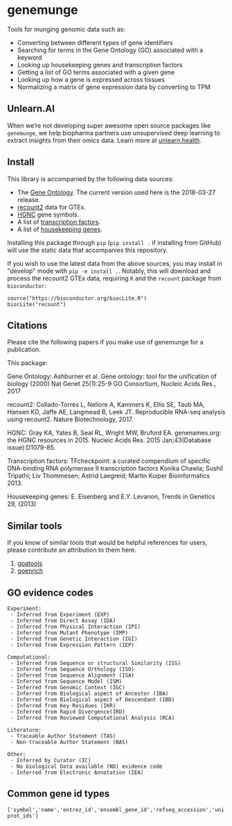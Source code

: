 # genemunge

Tools for munging genomic data such as:
 - Converting between different types of gene identifiers
 - Searching for terms in the Gene Ontology (GO) associated with a keyword
 - Looking up housekeeping genes and transcription factors
 - Getting a list of GO terms associated with a given gene
 - Looking up how a gene is expressed across tissues
 - Normalizing a matrix of gene expression data by converting to TPM

## Unlearn.AI

When we’re not developing super awesome open source packages like `genemunge`, we help biopharma partners use unsupervised deep learning to extract insights from their omics data. Learn more at [unlearn.health](http://unlearn.health?utm_source=github&utm_medium=web&utm_campaign=genemunge). 

## Install

This library is accompanied by the following data sources:
- The [Gene Ontology](http://geneontology.org/).  The current version used here is the 2018-03-27 release.
- [recount2](https://jhubiostatistics.shinyapps.io/recount/) data for GTEx.
- [HGNC](https://www.genenames.org/) gene symbols.
- A list of [transcription factors](http://www.tfcheckpoint.org/).
- A list of [housekeeping genes](https://www.tau.ac.il/~elieis/HKG/).

Installing this package through `pip` (`pip install .` if installing from GitHub) will use the static data that accompanies this repository.

If you wish to use the latest data from the above sources, you may install in "develop" mode with `pip -e install .`.  Notably, this will download and process the recount2 GTEx data, requiring `R` and the `recount` package from `bioconductor`:
```
source("https://bioconductor.org/biocLite.R")
biocLite("recount")
```

## Citations

Please cite the following papers if you make use of genemunge for a publication.

This package:
<TBA>

Gene Ontology:
Ashburner et al. Gene ontology: tool for the unification of biology (2000) Nat Genet 25(1):25-9
GO Consortium, Nucleic Acids Res., 2017

recount2:
Collado-Torres L, Nellore A, Kammers K, Ellis SE, Taub MA, Hansen KD, Jaffe AE, Langmead B, Leek JT. Reproducible RNA-seq analysis using recount2. Nature Biotechnology, 2017.

HGNC:
Gray KA, Yates B, Seal RL, Wright MW, Bruford EA. genenames.org: the HGNC resources in 2015. Nucleic Acids Res. 2015 Jan;43(Database issue):D1079-85.

Transcription factors:
TFcheckpoint: a curated compendium of specific DNA-binding RNA polymerase II transcription factors Konika Chawla; Sushil Tripathi; Liv Thommesen; Astrid Laegreid; Martin Kuiper Bioinformatics 2013.

Housekeeping genes:
E. Eisenberg and E.Y. Levanon, Trends in Genetics 29, (2013)


## Similar tools

If you know of similar tools that would be helpful references for users, please contribute an attribution to them here.

1. [goatools](https://github.com/tanghaibao/goatools)
2. [goenrich](https://github.com/jdrudolph/goenrich)

## GO evidence codes

```
Experiment:
 - Inferred from Experiment (EXP)
 - Inferred from Direct Assay (IDA)
 - Inferred from Physical Interaction (IPI)
 - Inferred from Mutant Phenotype (IMP)
 - Inferred from Genetic Interaction (IGI)
 - Inferred from Expression Pattern (IEP)

Computational:
 - Inferred from Sequence or structural Similarity (ISS)
 - Inferred from Sequence Orthology (ISO)
 - Inferred from Sequence Alignment (ISA)
 - Inferred from Sequence Model (ISM)
 - Inferred from Genomic Context (IGC)
 - Inferred from Biological aspect of Ancestor (IBA)
 - Inferred from Biological aspect of Descendant (IBD)
 - Inferred from Key Residues (IKR)
 - Inferred from Rapid Divergence(IRD)
 - Inferred from Reviewed Computational Analysis (RCA)

Literature:
 - Traceable Author Statement (TAS)
 - Non-traceable Author Statement (NAS)

Other:
 - Inferred by Curator (IC)
 - No biological Data available (ND) evidence code
 - Inferred from Electronic Annotation (IEA)
```

## Common gene id types

`['symbol','name','entrez_id','ensembl_gene_id','refseq_accession','uniprot_ids']`
